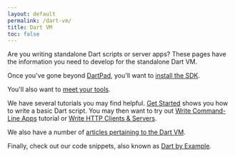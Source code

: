 ```yaml
---
layout: default
permalink: /dart-vm/
title: Dart VM
toc: false
---
```


Are you writing standalone Dart scripts or server apps?
These pages have the information you need to develop
for the standalone Dart VM.

Once you've gone beyond
[DartPad]({{site.dartlang}}/tools/dartpad),
you'll want to [install the SDK](/dart-vm/downloads/).

You'll also want to [meet your tools](tools/).

We have several tutorials you may find helpful.
[Get Started](/tutorials/dart-vm/get-started) shows you how
to write a basic Dart script. You may then want to
try out [Write Command-Line Apps](/tutorials/dart-vm/cmdline)
tutorial or [Write HTTP Clients & Servers](/tutorials/dart-vm/httpserver).

We also have a number of
[articles pertaining to the Dart VM](/articles/dart-vm/).

Finally, check out our code snippets, also known as
[Dart by Example](/dart-vm/dart-by-example/).

